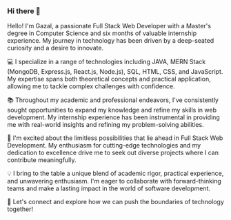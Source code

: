 ### Hi there 👋

Hello! I'm Gazal, a passionate Full Stack Web Developer with a Master's degree in Computer Science and six months of valuable internship experience. My journey in technology has been driven by a deep-seated curiosity and a desire to innovate.

💻 I specialize in a range of technologies including JAVA, MERN Stack (MongoDB, Express.js, React.js, Node.js), SQL, HTML, CSS, and JavaScript. My expertise spans both theoretical concepts and practical application, allowing me to tackle complex challenges with confidence.

📚 Throughout my academic and professional endeavors, I've consistently sought opportunities to expand my knowledge and refine my skills in web development. My internship experience has been instrumental in providing me with real-world insights and refining my problem-solving abilities.

🚀 I'm excited about the limitless possibilities that lie ahead in Full Stack Web Development. My enthusiasm for cutting-edge technologies and my dedication to excellence drive me to seek out diverse projects where I can contribute meaningfully.

💡 I bring to the table a unique blend of academic rigor, practical experience, and unwavering enthusiasm. I'm eager to collaborate with forward-thinking teams and make a lasting impact in the world of software development.

🌟 Let's connect and explore how we can push the boundaries of technology together!
